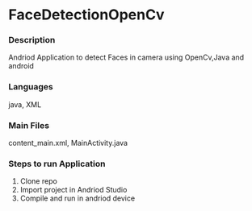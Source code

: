 # FaceDetectionOpenCv
### Description
Andriod Application to detect Faces in camera using OpenCv,Java and android 
### Languages
java, XML

### Main Files
content_main.xml, MainActivity.java

### Steps to run Application
1. Clone repo
2. Import project in Andriod Studio
3. Compile and run in andriod device

